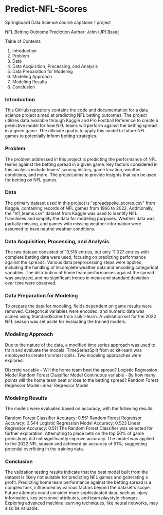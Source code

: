 # Predict-NFL-Scores
Springboard Data Science course capstone 1 project


NFL Betting Outcome Prediction
Author: John (JP) Baselj

Table of Contents
1. Introduction
2. Problem
3. Data
4. Data Acquisition, Processing, and Analysis
5. Data Preparation for Modeling
6. Modeling Approach
7. Modeling Results
8. Conclusion


### Introduction
This GitHub repository contains the code and documentation for a data science project aimed at predicting NFL betting outcomes. The project utilizes data available through Kaggle and Pro Football Reference to create a predictive model for how NFL teams will perform against the betting spread in a given game. The ultimate goal is to apply this model to future NFL games to potentially inform betting strategies.

### Problem
The problem addressed in this project is predicting the performance of NFL teams against the betting spread in a given game. Key factors considered in this analysis include teams' scoring history, game location, weather conditions, and more. The project aims to provide insights that can be used for betting on NFL games.

### Data
The primary dataset used in this project is "spreadspoke_scores.csv" from Kaggle, containing records of NFL games from 1966 to 2022. Additionally, the "nfl_teams.csv" dataset from Kaggle was used to identify NFL franchises and simplify the data for modeling purposes. Weather data was partially missing, and games with missing weather information were assumed to have neutral weather conditions.

### Data Acquisition, Processing, and Analysis
The raw dataset consisted of 13,516 entries, but only 11,027 entries with complete betting data were used, focusing on predicting performance against the spreads. Various data preprocessing steps were applied, including the handling of incomplete weather data and encoding categorical variables. The distribution of home team performances against the spread was analyzed, and no significant trends in mean and standard deviation over time were observed.

### Data Preparation for Modeling
To prepare the data for modeling, fields dependent on game results were removed. Categorical variables were encoded, and numeric data was scaled using StandardScaler from scikit-learn. A validation set for the 2022 NFL season was set aside for evaluating the trained models.

### Modeling Approach
Due to the nature of the data, a modified time series approach was used to train and evaluate the models. TimeSeriesSplit from scikit-learn was employed to create train/test splits. Two modeling approaches were explored:

Discrete variable - Will the home team beat the spread?
Logistic Regression Model
Random Forest Classifier Model
Continuous variable - By how many points will the home team beat or lose to the betting spread?
Random Forest Regressor Model
Linear Regressor Model

### Modeling Results
The models were evaluated based on accuracy, with the following results:

Random Forest Classifier Accuracy: 0.551
Random Forest Regressor Accuracy: 0.544
Logistic Regression Model Accuracy: 0.523
Linear Regressor Accuracy: 0.511
The Random Forest Classifier was selected for further exploration. Attempting to place bets on the top 50% of game predictions did not significantly improve accuracy. The model was applied to the 2022 NFL season and achieved an accuracy of 51%, suggesting potential overfitting in the training data.

### Conclusion
The validation testing results indicate that the best model built from the dataset is likely not suitable for predicting NFL games and generating a profit. Predicting home team performance against the betting spread is a complex task, influenced by various factors beyond the dataset's scope. Future attempts could consider more sophisticated data, such as injury information, key personnel attributes, and team playstyle changes. Exploring advanced machine learning techniques, like neural networks, may also be valuable.
